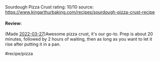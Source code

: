 Sourdough Pizza Crust
rating: 10/10
source: https://www.kingarthurbaking.com/recipes/sourdough-pizza-crust-recipe

#### Review:
(Made [2022-03-27](2022-03-27.md))Awesome pizza crust, it's our go-to. Prep is about 20 minutes, followed by 2 hours of waiting, then as long as you want to let it rise after putting it in a pan.

#recipe/pizza